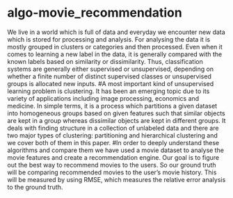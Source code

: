 # algo-movie_recommendation

We live in a world which is full of data and everyday we encounter new data which is stored for processing and analysis. For analysing the data it is mostly grouped in clusters or categories and then processed. Even when it comes to learning a new label in the data, it is generally compared with the known labels based on similarity or dissimilarity. Thus, classification systems are generally either supervised or unsupervised, depending on whether a finite number of distinct supervised classes or unsupervised groups is allocated new inputs. 
#A most important kind of unsupervised learning problem is clustering. It has been an emerging topic due to its variety of applications including image processing, economics and medicine. In simple terms, it is a process which partitions a given dataset into homogeneous groups based on given features such that similar objects are kept in a group whereas dissimilar objects are kept in different groups. It deals with finding structure in a collection of unlabeled data and there are two major types of clustering: partitioning and hierarchical clustering and we cover both of them in this paper.
#In order to deeply understand these algorithms and compare them we have used a movie dataset to analyse the movie features and create a recommendation engine. Our goal is to figure out the best way to recommend movies to the users. So our ground truth will be comparing recommended movies to the user’s movie history. This will be measured by using RMSE, which measures the relative error analysis to the ground truth.
